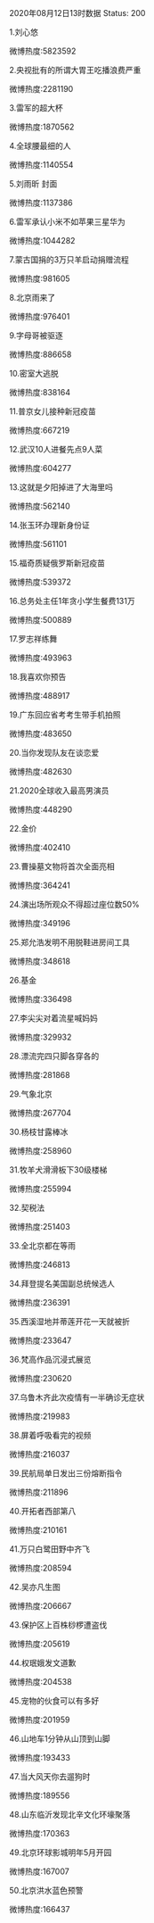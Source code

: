 2020年08月12日13时数据
Status: 200

1.刘心悠

微博热度:5823592

2.央视批有的所谓大胃王吃播浪费严重

微博热度:2281190

3.雷军的超大杯

微博热度:1870562

4.全球腰最细的人

微博热度:1140554

5.刘雨昕 封面

微博热度:1137386

6.雷军承认小米不如苹果三星华为

微博热度:1044282

7.蒙古国捐的3万只羊启动捐赠流程

微博热度:981605

8.北京雨来了

微博热度:976401

9.字母哥被驱逐

微博热度:886658

10.密室大逃脱

微博热度:838164

11.普京女儿接种新冠疫苗

微博热度:667219

12.武汉10人进餐先点9人菜

微博热度:604277

13.这就是夕阳掉进了大海里吗

微博热度:562140

14.张玉环办理新身份证

微博热度:561101

15.福奇质疑俄罗斯新冠疫苗

微博热度:539372

16.总务处主任1年贪小学生餐费131万

微博热度:500889

17.罗志祥练舞

微博热度:493963

18.我喜欢你预告

微博热度:488917

19.广东回应省考考生带手机拍照

微博热度:483650

20.当你发现队友在谈恋爱

微博热度:482630

21.2020全球收入最高男演员

微博热度:448290

22.金价

微博热度:402410

23.曹操墓文物将首次全面亮相

微博热度:364241

24.演出场所观众不得超过座位数50%

微博热度:349196

25.郑允浩发明不用脱鞋进房间工具

微博热度:348618

26.基金

微博热度:336498

27.李尖尖对着流星喊妈妈

微博热度:329932

28.漂流完四只脚各穿各的

微博热度:281868

29.气象北京

微博热度:267704

30.杨枝甘露棒冰

微博热度:258960

31.牧羊犬滑滑板下30级楼梯

微博热度:255994

32.契税法

微博热度:251403

33.全北京都在等雨

微博热度:246813

34.拜登提名美国副总统候选人

微博热度:236391

35.西溪湿地并蒂莲开花一天就被折

微博热度:233647

36.梵高作品沉浸式展览

微博热度:230620

37.乌鲁木齐此次疫情有一半确诊无症状

微博热度:219983

38.屏着呼吸看完的视频

微博热度:216037

39.民航局单日发出三份熔断指令

微博热度:211896

40.开拓者西部第八

微博热度:210161

41.万只白鹭田野中齐飞

微博热度:208594

42.吴亦凡生图

微博热度:206667

43.保护区上百株桫椤遭盗伐

微博热度:205619

44.权珉娥发文道歉

微博热度:204538

45.宠物的伙食可以有多好

微博热度:201959

46.山地车1分钟从山顶到山脚

微博热度:193433

47.当大风天你去遛狗时

微博热度:189556

48.山东临沂发现北辛文化环壕聚落

微博热度:170363

49.北京环球影城明年5月开园

微博热度:167007

50.北京洪水蓝色预警

微博热度:166437

